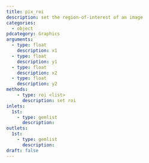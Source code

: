 ```yaml
---
title: pix_roi
description: set the region-of-interest of an image
categories:
  - object
pdcategory: Graphics
arguments:
  - type: float
    description: x1
  - type: float
    description: y1
  - type: float
    description: x2
  - type: float
    description: y2
methods:
    - type: roi <list>
      description: set roi
inlets:
  1st:
    - type: gemlist
      description:
outlets:
  1st:
    - type: gemlist
      description:
draft: false
---
```

